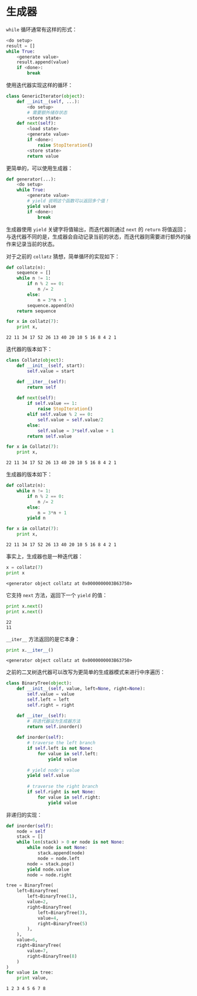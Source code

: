# 生成器

`while` 循环通常有这样的形式：

```python
<do setup>
result = []
while True:
    <generate value>
    result.append(value)
    if <done>:
        break
```

使用迭代器实现这样的循环：

```python
class GenericIterator(object):
    def __init__(self, ...):
        <do setup>
        # 需要额外储存状态
        <store state>
    def next(self): 
        <load state>
        <generate value>
        if <done>:
            raise StopIteration()
        <store state>
        return value
```

更简单的，可以使用生成器：

```python
def generator(...):
    <do setup>
    while True:
        <generate value>
        # yield 说明这个函数可以返回多个值！
        yield value
        if <done>:
            break
```

生成器使用 `yield` 关键字将值输出，而迭代器则通过 `next` 的 `return` 将值返回；与迭代器不同的是，生成器会自动记录当前的状态，而迭代器则需要进行额外的操作来记录当前的状态。

对于之前的 `collatz` 猜想，简单循环的实现如下：


```python
def collatz(n):
    sequence = []
    while n != 1:
        if n % 2 == 0:
            n /= 2
        else:
            n = 3*n + 1
        sequence.append(n)
    return sequence

for x in collatz(7):
    print x,
```

    22 11 34 17 52 26 13 40 20 10 5 16 8 4 2 1


迭代器的版本如下：


```python
class Collatz(object):
    def __init__(self, start):
        self.value = start

    def __iter__(self):
        return self
    
    def next(self):
        if self.value == 1:
            raise StopIteration()
        elif self.value % 2 == 0:
            self.value = self.value/2
        else:
            self.value = 3*self.value + 1
        return self.value

for x in Collatz(7):
    print x,
```

    22 11 34 17 52 26 13 40 20 10 5 16 8 4 2 1


生成器的版本如下：


```python
def collatz(n):
    while n != 1:
        if n % 2 == 0:
            n /= 2
        else:
            n = 3*n + 1
        yield n

for x in collatz(7):
    print x,
```

    22 11 34 17 52 26 13 40 20 10 5 16 8 4 2 1


事实上，生成器也是一种迭代器：


```python
x = collatz(7)
print x
```

    <generator object collatz at 0x0000000003B63750>


它支持 `next` 方法，返回下一个 `yield` 的值：


```python
print x.next()
print x.next()
```

    22
    11


`__iter__` 方法返回的是它本身：


```python
print x.__iter__()
```

    <generator object collatz at 0x0000000003B63750>


之前的二叉树迭代器可以改写为更简单的生成器模式来进行中序遍历：


```python
class BinaryTree(object):
    def __init__(self, value, left=None, right=None):
        self.value = value
        self.left = left
        self.right = right

    def __iter__(self):
        # 将迭代器设为生成器方法
        return self.inorder()
    
    def inorder(self):
        # traverse the left branch
        if self.left is not None:
            for value in self.left:
                yield value
                
        # yield node's value
        yield self.value
        
        # traverse the right branch
        if self.right is not None:
            for value in self.right:
                yield value
```

非递归的实现：


```python
def inorder(self):
    node = self
    stack = []
    while len(stack) > 0 or node is not None:
        while node is not None:
            stack.append(node)
            node = node.left
        node = stack.pop()
        yield node.value
        node = node.right
```


```python
tree = BinaryTree(
    left=BinaryTree(
        left=BinaryTree(1),
        value=2,
        right=BinaryTree(
            left=BinaryTree(3),
            value=4,
            right=BinaryTree(5)
        ),
    ),
    value=6,
    right=BinaryTree(
        value=7,
        right=BinaryTree(8)
    )
)
for value in tree:
    print value,
```

    1 2 3 4 5 6 7 8


